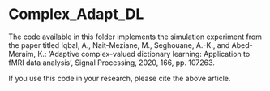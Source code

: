 # Complex_Adapt_DL
The code available in this folder implements the simulation experiment from the paper titled 
Iqbal, A., Nait-Meziane, M., Seghouane, A.-K., and Abed-Meraim, K.: ‘Adaptive complex-valued dictionary learning: Application to fMRI data analysis’, Signal Processing, 2020, 166, pp. 107263.

If you use this code in your research, please cite the above article. 
